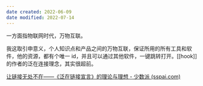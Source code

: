 ```yaml
---
date created: 2022-06-09
date modified: 2022-07-14
---
```


一方面指物联网时代，万物互联。

我这取引申意义，个人知识点和产品之间的万物互联，保证所用的所有工具和软件，他的资源，都有个唯一 id，并且可以通过其他软件，一键跳转打开。[[hook]] 的作者的泛在连接理念，其实很超前。

[让链接无处不在——《泛在链接宣言》的理论与理想 - 少数派 (sspai.com)](https://sspai.com/post/70648)
